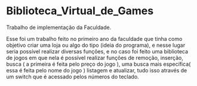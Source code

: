 # Biblioteca_Virtual_de_Games
 Trabalho de implementação da Faculdade.
 
 Esse foi um trabalho feito no primeiro ano da faculdade que tinha como objetivo criar uma loja ou algo do tipo (ideia do programa), e nesse lugar seria possível realizar diversas funções, e no caso foi feito uma biblioteca de jogos em que nela é possível realizar funções de remoção, inserção, busca ( a primeira é feita pelo preço do jogo ), uma busca mais específica( essa é feita pelo nome do jogo )  listagem e atualizar, tudo isso através de um switch que é acessado pelos números do teclado.
